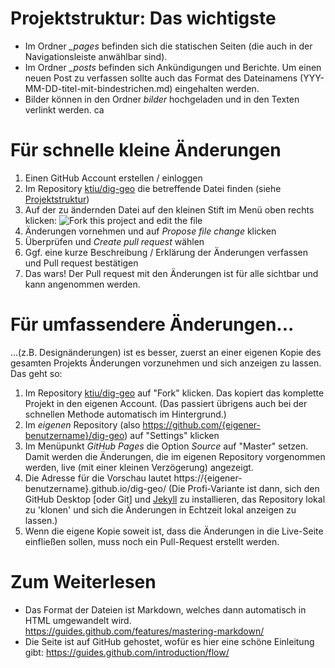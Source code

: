 # <a name='projektstruktur'>Projektstruktur: Das wichtigste</a>

- Im Ordner *_pages* befinden sich die statischen Seiten (die auch in der Navigationsleiste anwählbar sind).
- Im Ordner *_posts* befinden sich Ankündigungen und Berichte. Um einen neuen Post zu verfassen sollte auch das Format des Dateinamens (YYY-MM-DD-titel-mit-bindestrichen.md) eingehalten werden.
- Bilder können in den Ordner *bilder* hochgeladen und in den Texten verlinkt werden.
ca
# Für schnelle kleine Änderungen

1. Einen GitHub Account erstellen / einloggen
1. Im Repository [ktiu/dig-geo](https://github.com/ktiu/dig-geo) die betreffende Datei finden (siehe [Projektstruktur](#projektstruktur))
2. Auf der zu ändernden Datei auf den kleinen Stift im Menü oben rechts klicken:
![Fork this project and edit the file](https://raw.githubusercontent.com/ktiu/dig-geo/master/bilder/tutorial/fork_and_edit.png)
3. Änderungen vornehmen und auf *Propose file change* klicken
4. Überprüfen und *Create pull request* wählen
5. Ggf. eine kurze Beschreibung / Erklärung der Änderungen verfassen und Pull request bestätigen
6. Das wars! Der Pull request mit den Änderungen ist für alle sichtbar und kann angenommen werden.

# Für umfassendere Änderungen...

...(z.B. Designänderungen) ist es besser, zuerst an einer eigenen Kopie des gesamten Projekts Änderungen vorzunehmen und sich anzeigen zu lassen. Das geht so:

1. Im Repository [ktiu/dig-geo](https://github.com/ktiu/dig-geo) auf "Fork" klicken. Das kopiert das komplette Projekt in den eigenen Account. (Das passiert übrigens auch bei der schnellen Methode automatisch im Hintergrund.)
1. Im *eigenen* Repository (also https://github.com/{eigener-benutzername}/dig-geo) auf "Settings" klicken
2. Im Menüpunkt *GitHub Pages* die Option *Source* auf "Master" setzen. Damit werden die Änderungen, die im eigenen Repository vorgenommen werden, live (mit einer kleinen Verzögerung) angezeigt.
3. Die Adresse für die Vorschau lautet https://{eigener-benutzername}.github.io/dig-geo/ 
(Die Profi-Variante ist dann, sich den GitHub Desktop [oder Git] und [Jekyll](https://jekyllrb.com) zu installieren, das Repository lokal zu 'klonen' und sich die Änderungen in Echtzeit lokal anzeigen zu lassen.)
4. Wenn die eigene Kopie soweit ist, dass die Änderungen in die Live-Seite einfließen sollen, muss noch ein Pull-Request erstellt werden.


# Zum Weiterlesen

- Das Format der Dateien ist Markdown, welches dann automatisch in HTML umgewandelt wird. https://guides.github.com/features/mastering-markdown/
- Die Seite ist auf GitHub gehostet, wofür es hier eine schöne Einleitung gibt: https://guides.github.com/introduction/flow/
